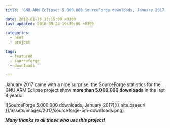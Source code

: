 ```yaml
---
title: 'GNU ARM Eclipse: 5.000.000 SourceForge downloads, January 2017'

date: 2017-01-26 13:15:00 +0300
last_updated: 2010-08-28 19:39:00 +0300

categories:
  - news
  - project

tags:
  - featured
  - sourceforge
  - downloads

---
```


January 2017 came with a nice surprise, the SourceForge statistics for the GNU ARM Eclipse project show **more than 5.000.000 downloads** in the last 4 years:

![SourceForge 5.000.000 downloads, January 2017]({{ site.baseurl }}/assets/images/2017/sourceforge-5m-downloads.png)

_**Many thanks to all those who use this project!**_

